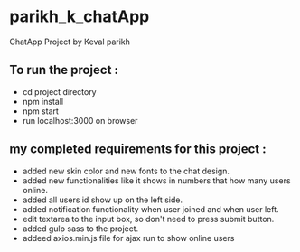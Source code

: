 # parikh_k_chatApp
ChatApp Project by Keval parikh

## To run the project :
- cd project directory
- npm install
- npm start
- run localhost:3000 on browser


## my completed requirements for this project :
- added new skin color and new fonts to the chat design.
- added new functionalities like it shows in numbers that how many users online.
- added all users id show up on the left side.
- added notification functionality when user joined and when user left.
- edit textarea to the input box, so don't need to press submit button.
- added gulp sass to the project.
- addeed axios.min.js file for ajax run to show online users

